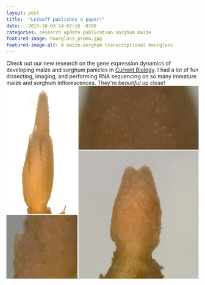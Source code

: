 ```yaml
---
layout: post
title:  "Leiboff publishes a paper!"
date:   2019-10-03 14:07:18 -0700
categories: research update publication sorghum maize
featured-image: hourglass_promo.jpg
featured-image-alt: A maize-sorghum transcriptional hourglass
---
```

Check out our new research on the gene expression dynamics of developing maize and sorghum panicles in [Current Biology][currentbiology]. I had a lot of fun dissecting, imaging, and performing RNA sequencing on so many immature maize and sorghum inflorescences. They're _beautiful_ up close! ![alt text][immature_inflorescences]





[currentbiology]: https://doi.org/10.1016/j.cub.2019.08.044
[immature_inflorescences]: /assets/posts/immature_inflorescences.jpg "Meristems galore!"
